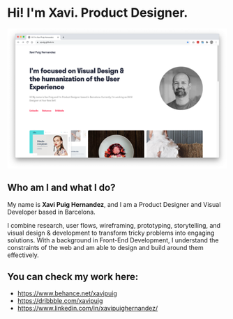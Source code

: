# Hi! I'm Xavi. Product Designer.

<img src="/assets/img/screenshot.png" alt="Screenshot">

## Who am I and what I do?

My name is **Xavi Puig Hernandez**, and I am a Product Designer and Visual Developer based in Barcelona. </p><p>I combine research, user flows, wireframing, prototyping, storytelling, and visual design & development to transform tricky problems into engaging solutions. With a background in Front-End Development, I understand the constraints of the web and am able to design and build around them effectively.

## You can check my work here:

* https://www.behance.net/xavipuig
* https://dribbble.com/xavipuig
* https://www.linkedin.com/in/xavipuighernandez/